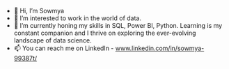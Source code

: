 - 👋 Hi, I’m Sowmya
- 👀 I’m interested to work in the world of data.
- 🌱 I’m currently honing my skills in SQL, Power BI, Python. Learning is my constant companion and I thrive on exploring the ever-evolving landscape of data science.
- 📫 You can reach me on LinkedIn - www.linkedin.com/in/sowmya-99387t/

<!---
Sowmya09876/Sowmya09876 is a ✨ special ✨ repository because its `README.md` (this file) appears on your GitHub profile.
You can click the Preview link to take a look at your changes.
--->
